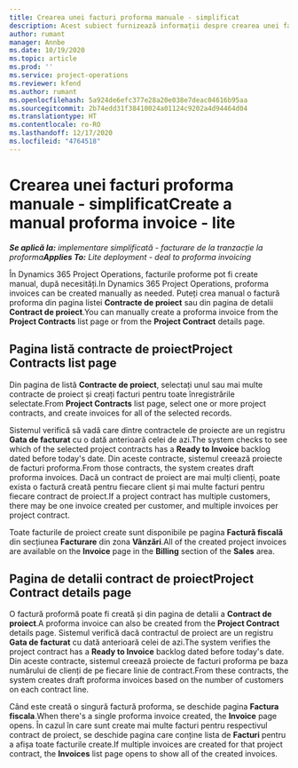 ```yaml
---
title: Crearea unei facturi proforma manuale - simplificat
description: Acest subiect furnizează informații despre crearea unei facturi proforma manuale în Project Operations.
author: rumant
manager: Annbe
ms.date: 10/19/2020
ms.topic: article
ms.prod: ''
ms.service: project-operations
ms.reviewer: kfend
ms.author: rumant
ms.openlocfilehash: 5a924de6efc377e28a20e038e7deac04616b95aa
ms.sourcegitcommit: 2b74edd31f38410024a01124c9202a4d94464d04
ms.translationtype: HT
ms.contentlocale: ro-RO
ms.lasthandoff: 12/17/2020
ms.locfileid: "4764518"
---
```

# <a name="create-a-manual-proforma-invoice---lite"></a><span data-ttu-id="1abab-103">Crearea unei facturi proforma manuale - simplificat</span><span class="sxs-lookup"><span data-stu-id="1abab-103">Create a manual proforma invoice - lite</span></span>

<span data-ttu-id="1abab-104">_**Se aplică la:** implementare simplificată - facturare de la tranzacție la proforma_</span><span class="sxs-lookup"><span data-stu-id="1abab-104">_**Applies To:** Lite deployment - deal to proforma invoicing_</span></span>

<span data-ttu-id="1abab-105">În Dynamics 365 Project Operations, facturile proforme pot fi create manual, după necesități.</span><span class="sxs-lookup"><span data-stu-id="1abab-105">In Dynamics 365 Project Operations, proforma invoices can be created manually as needed.</span></span> <span data-ttu-id="1abab-106">Puteți crea manual o factură proforma din pagina listei **Contracte de proiect** sau din pagina de detalii **Contract de proiect**.</span><span class="sxs-lookup"><span data-stu-id="1abab-106">You can manually create a proforma invoice from the **Project Contracts** list page or from the **Project Contract** details page.</span></span>

##  <a name="project-contracts-list-page"></a><span data-ttu-id="1abab-107">Pagina listă contracte de proiect</span><span class="sxs-lookup"><span data-stu-id="1abab-107">Project Contracts list page</span></span>

<span data-ttu-id="1abab-108">Din pagina de listă **Contracte de proiect**, selectați unul sau mai multe contracte de proiect și creați facturi pentru toate înregistrările selectate.</span><span class="sxs-lookup"><span data-stu-id="1abab-108">From **Project Contracts** list page, select one or more project contracts, and create invoices for all of the selected records.</span></span>

<span data-ttu-id="1abab-109">Sistemul verifică să vadă care dintre contractele de proiecte are un registru **Gata de facturat** cu o dată anterioară celei de azi.</span><span class="sxs-lookup"><span data-stu-id="1abab-109">The system checks to see which of the selected project contracts has a **Ready to Invoice** backlog dated before today's date.</span></span> <span data-ttu-id="1abab-110">Din aceste contracte, sistemul creează proiecte de facturi proforma.</span><span class="sxs-lookup"><span data-stu-id="1abab-110">From those contracts, the system creates draft proforma invoices.</span></span> <span data-ttu-id="1abab-111">Dacă un contract de proiect are mai mulți clienți, poate exista o factură creată pentru fiecare client și mai multe facturi pentru fiecare contract de proiect.</span><span class="sxs-lookup"><span data-stu-id="1abab-111">If a project contract has multiple customers, there may be one invoice created per customer, and multiple invoices per project contract.</span></span>

<span data-ttu-id="1abab-112">Toate facturile de proiect create sunt disponibile pe pagina **Factură fiscală** din secțiunea **Facturare** din zona **Vânzări**.</span><span class="sxs-lookup"><span data-stu-id="1abab-112">All of the created project invoices are available on the **Invoice** page in the **Billing** section of the **Sales** area.</span></span>

## <a name="project-contract-details-page"></a><span data-ttu-id="1abab-113">Pagina de detalii contract de proiect</span><span class="sxs-lookup"><span data-stu-id="1abab-113">Project Contract details page</span></span>

<span data-ttu-id="1abab-114">O factură proformă poate fi creată și din pagina de detalii a **Contract de proiect**.</span><span class="sxs-lookup"><span data-stu-id="1abab-114">A proforma invoice can also be created from the **Project Contract** details page.</span></span> <span data-ttu-id="1abab-115">Sistemul verifică dacă contractul de proiect are un registru **Gata de facturat** cu dată anterioară celei de azi.</span><span class="sxs-lookup"><span data-stu-id="1abab-115">The system verifies the project contract has a **Ready to Invoice** backlog dated before today's date.</span></span> <span data-ttu-id="1abab-116">Din aceste contracte, sistemul creează proiecte de facturi proforma pe baza numărului de clienți de pe fiecare linie de contract.</span><span class="sxs-lookup"><span data-stu-id="1abab-116">From these contracts, the system creates draft proforma invoices based on the number of customers on each contract line.</span></span>

<span data-ttu-id="1abab-117">Când este creată o singură factură proforma, se deschide pagina **Factura fiscala**.</span><span class="sxs-lookup"><span data-stu-id="1abab-117">When there's a single proforma invoice created, the **Invoice** page opens.</span></span> <span data-ttu-id="1abab-118">În cazul în care sunt create mai multe facturi pentru respectivul contract de proiect, se deschide pagina care conține lista de **Facturi** pentru a afișa toate facturile create.</span><span class="sxs-lookup"><span data-stu-id="1abab-118">If multiple invoices are created for that project contract, the **Invoices** list page opens to show all of the created invoices.</span></span>
